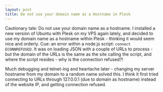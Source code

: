 ```yaml
---
layout: post
title: Do not use your domain name as a Hostname in Plesk
---
```


Cautionary tale: Do not use your domain name as a hostname. I installed a new version of Ubuntu with Plesk on my VPS again lately, and decided to use my domain name as a hostname within Plesk - thinking it would seem nice and orderly. Cue: an error within a node.js script: ```connect ECONNREFUSED```. It was on loading JSON with a couple of URLs to process - but the domain of the URLs is the same as the site calling the script, and where the script resides - why is the connection refused?!

Much debugging and telnet-ing and heartache later - changing my server hostname from my domain to a random name solved this. I think it first tried connecting to URLs through 127.0.0.1 (due to domain as hostname) instead of the website IP, and getting connection refused.